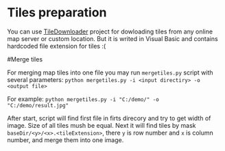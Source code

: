 # Tiles preparation
You can use [TileDownloader](http://sourceforge.net/projects/tiledownloader/) project for dowloading tiles from any
online map server or custom location. But it is writed in Visual Basic and contains hardcoded file extension for tiles :(

#Merge tiles

For merging map tiles into one file you may run `mergetiles.py` script with several parameters:
`python mergetiles.py -i <input directiry> -o <output file>`

For example:
`python mergetiles.py -i "C:/demo/" -o "C:/demo/result.jpg"`

After start, script will find first file in firts direcory and try to get width of image. Size of all tiles mush be equal.
Next it will find tiles by mask `baseDir/<y>/<x>.<tileExtension>`, there `y` is row number and `x` is column number, and merge them into one image.